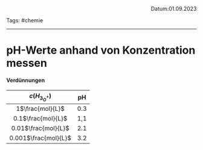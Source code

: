 
<p align="right">Datum:01.09.2023</p>

Tags: #chemie 

---

# pH-Werte anhand von Konzentration messen
#### Verdünnungen
$c(H_3_O^+)$ | pH
:-:|:-:
1$\frac{mol}{L}$| 0.3
0.1$\frac{mol}{L}$| 1,1
0.01$\frac{mol}{L}$| 2.1
0.001$\frac{mol}{L}$|  3.2